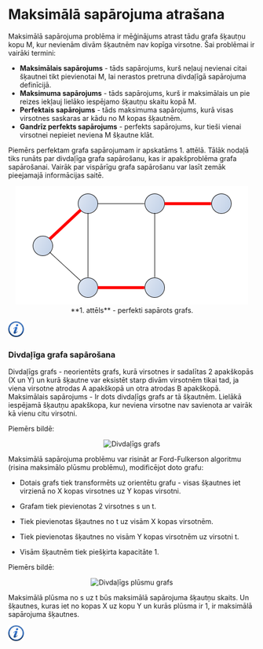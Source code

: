 # Maksimālā sapārojuma atrašana

Maksimālā sapārojuma problēma ir mēģinājums atrast tādu grafa šķautņu kopu M, kur nevienām divām šķautnēm nav kopīga virsotne. Šai problēmai ir vairāki termini:

- **Maksimālais sapārojums** - tāds sapārojums, kurš neļauj nevienai citai šķautnei tikt pievienotai M, lai nerastos pretruna divdaļīgā sapārojuma definīcijā.
- **Maksimuma sapārojums** - tāds sapārojums, kurš ir maksimālais un pie reizes iekļauj lielāko iespējamo šķautņu skaitu kopā M.
- **Perfektais sapārojums** - tāds maksimuma sapārojums, kurā visas virsotnes saskaras ar kādu no M kopas šķautnēm.
- **Gandrīz perfekts sapārojums** - perfekts sapārojums, kur tieši vienai virsotnei nepieiet neviena M šķautne klāt.

Piemērs perfektam grafa sapārojumam ir apskatāms 1. attēlā. Tālāk nodaļā tiks runāts par divdaļīga grafa sapārošanu, kas ir apakšproblēma grafa sapārošanai. Vairāk par vispārīgu grafa sapārošanu var lasīt zemāk pieejamajā informācijas saitē.

<center>
<img alt="Perfekti sapārots grafs" src="/media/theory/matching.png" />
**1. attēls** - perfekti sapārots grafs.
</center>

<a href="http://en.wikipedia.org/wiki/Edmonds%27s_matching_algorithm" target="_blank">![Vairāk informācija](/media/theory/information.png)</a>

### Divdaļīga grafa sapārošana


Divdaļīgs grafs - neorientēts grafs, kurā virsotnes ir sadalītas 2 apakškopās (X un Y) un kurā šķautne var eksistēt starp divām virsotnēm tikai tad, ja viena virsotne atrodas A apakškopā un otra atrodas B apakškopā.   
Maksimālais sapārojums - Ir dots divdaļīgs grafs ar tā šķautnēm. Lielākā iespējamā šķautņu apakškopa, kur neviena virsotne nav savienota ar vairāk kā vienu citu virsotni.

Piemērs bildē:

<center>
<img alt="Divdaļīgs grafs" src="/media/theory/bipartite1.jpg" /></center>

Maksimālā sapārojuma problēmu var risināt ar Ford-Fulkerson algoritmu (risina maksimālo plūsmu problēmu), modificējot doto grafu: 

- Dotais grafs tiek transformēts uz orientētu grafu - visas šķautnes iet virzienā no X kopas virsotnes uz Y kopas virsotni. 

- Grafam tiek pievienotas 2 virsotnes s un t. 

- Tiek pievienotas šķautnes no t uz visām X kopas virsotnēm.

- Tiek pievienotas šķautnes no visām Y kopas virsotnēm uz virsotni t. 

- Visām šķautnēm tiek piešķirta kapacitāte 1. 


Piemērs bildē:

<center>
<img alt="Divdaļīgs plūsmu grafs" src="/media/theory/bipartite2.jpg" /></center>

Maksimālā plūsma no s uz t būs maksimālā sapārojuma šķautņu skaits. Un šķautnes, kuras iet no kopas X uz kopu Y un kurās plūsma ir 1, ir maksimālā sapārojuma šķautnes. 



<a href="http://en.wikipedia.org/wiki/Matching_(graph_theory)" target="_blank">![Vairāk informācija](/media/theory/information.png)</a>
